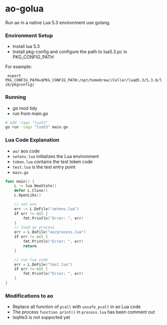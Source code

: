# ao-golua

Run ao in a native Lua 5.3 environment use golang.

### Environment Setup
- Install lua 5.3
- Install pkg-config and configure the path to lua5.3.pc in PKG_CONFIG_PATH 

For example:

``` export PKG_CONFIG_PATH=$PKG_CONFIG_PATH:/opt/homebrew//Cellar/lua@5.3/5.3.6/lib/pkgconfig/```

### Running
- go mod tidy
- run from main.go

```bash
# add -tags "lua53"
go run -tags "lua53" main.go
```

### Lua Code Explanation
- `ao/` aos code
- `setenv.lua` initializes the Lua environment
- `token.lua` contains the test token code
- `test.lua` is the test entry point
- `main.go`
```go
func main() {
	L := lua.NewState()
	defer L.Close()
	L.OpenLibs()

	// set env
	err := L.DoFile("setenv.lua")
	if err != nil {
		fmt.Println("Error: ", err)
	}
	// load ao process
	err = L.DoFile("ao/process.lua")
	if err != nil {
		fmt.Println("Error: ", err)
		return
	}

	// run lua code
	err = L.DoFile("test.lua")
	if err != nil {
		fmt.Println("Error: ", err)
	}
}
```

### Modifications to ao

- Replace all function of ```pcall``` with ```unsafe_pcall``` in ao Lua code
- The process ```function print()``` in ```process.lua``` has been comment out
- lsqlite3 is not supported yet
